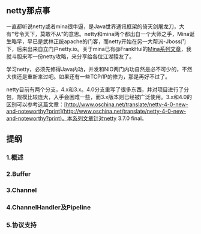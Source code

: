 netty那点事
-----

一直都听说netty或者mina很牛逼，是Java世界通讯框架的倚天剑屠龙刀，大有“号令天下，莫敢不从”的意思。netty和mina两个都出自一个大师之手，Mina诞生略早，早已是武林正统apache的门客，而netty开始在另一大帮派-Jboss门下，后来出来自立门户netty.io。关于mina已有@FrankHui的[Mina系列文章](http://my.oschina.net/ielts0909/blog/92716)，我就斗胆来写一份netty攻略，来分享给各位江湖猿友了。

学习netty，必须先修得Java内功，并发和NIO两门内功自然是必不可少的，不然大侠还是重新来过吧。如果还有一些TCP/IP的修为，那是再好不过了。

netty目前有两个分支，4.x和3.x。4.0分支重写了很多东西，并对项目进行了分包，规模比较庞大，入手会困难一些，而3.x版本则已经被广泛使用。3.x和4.0的区别可以参考这篇文章：[http://www.oschina.net/translate/netty-4-0-new-and-noteworthy?print](http://www.oschina.net/translate/netty-4-0-new-and-noteworthy?print)。本系列文章针对netty 3.7.0 final。

## 提纲

### 1.概述
### 2.Buffer
### 3.Channel
### 4.ChannelHandler及Pipeline
### 5.协议支持